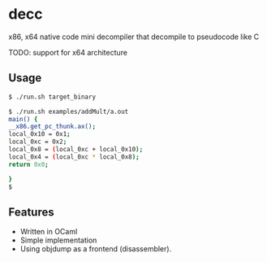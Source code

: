 # decc

x86, x64 native code mini decompiler that decompile to pseudocode like C

TODO: support for x64 architecture

## Usage
```bash
$ ./run.sh target_binary
```


```bash
$ ./run.sh examples/addMult/a.out
main() {
__x86.get_pc_thunk.ax();
local_0x10 = 0x1;
local_0xc = 0x2;
local_0x8 = (local_0xc + local_0x10);
local_0x4 = (local_0xc * local_0x8);
return 0x0;

}
$  
```

## Features

* Written in OCaml
* Simple implementation
* Using objdump as a frontend (disassembler).
